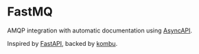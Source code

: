 # FastMQ

AMQP integration with automatic documentation using [AsyncAPI](https://asyncapi.io).

Inspired by [FastAPI](https://github.com/tiangolo/fastapi), backed by [kombu](https://github.com/celery/kombu).
